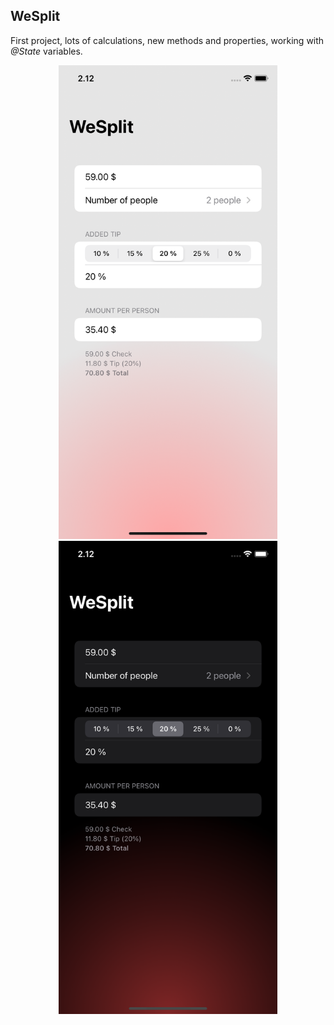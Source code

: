 ## WeSplit

First project, lots of calculations, new methods and properties, working with _@State_ variables.

<p align="center">
<img src="Screenshot LightMode.png" width="350">
<img src="Screenshot DarkMode.png" width="350">
</p>
